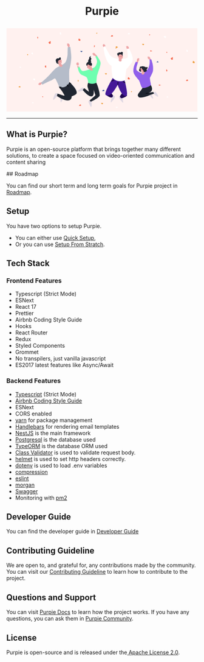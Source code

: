 # <p align="center">Purpie</p>


<p align="center">
<img src="https://github.com/doganbros/purpie/blob/develop/src/assets/mail/welcome-image.png" width="900" />
</p>

<hr/>

## What is Purpie?

Purpie is an open-source platform that brings together many different solutions, to create a space focused on video-oriented communication and content sharing

## Roadmap

You can find our short term and long term goals for Purpie project in [ Roadmap](https://docs.purpie.org/en/latest/08.roadmap.html).
## Setup

You have two options to setup Purpie. 

- You can either use [Quick Setup](https://docs.purpie.org/en/latest/05.quick_setup.html),
- Or you can use [Setup From Stratch](https://docs.purpie.org/en/latest/06.manual_setup.html).
## Tech Stack
### Frontend Features

- Typescript (Strict Mode)
- ESNext
- React 17
- Prettier
- Airbnb Coding Style Guide
- Hooks
- React Router
- Redux
- Styled Components
- Grommet
- No transpilers, just vanilla javascript
- ES2017 latest features like Async/Await

### Backend Features

- [Typescript](https://www.typescriptlang.org/) (Strict Mode)
- [Airbnb Coding Style Guide](https://github.com/airbnb/javascript)
- ESNext
- CORS enabled
- [yarn](https://yarnpkg.com) for package management
- [Handlebars](https://handlebarsjs.com/) for rendering email templates
- [NestJS](https://nestjs.com/) is the main framework
- [Postgresql](https://www.postgresql.org/) is the database used
- [TypeORM](https://typeorm.io) is the database ORM used
- [Class Validator](https://github.com/typestack/class-validator) is used to validate request body.
- [helmet](https://github.com/helmetjs/helmet) is used to set http headers correctly.
- [dotenv](https://github.com/rolodato/dotenv-safe) is used to load .env variables
- [compression](https://github.com/expressjs/compression)
- [eslint](http://eslint.org)
- [morgan](https://github.com/expressjs/morgan)
- [Swagger](https://swagger.io/)
- Monitoring with [pm2](https://github.com/Unitech/pm2)

## Developer Guide

You can find the developer guide in [Developer Guide](https://docs.purpie.org/en/latest/09.developer_guideline.html)
## Contributing Guideline

We are open to, and grateful for, any contributions made by the community. You can visit our [Contributing Guideline](https://docs.purpie.org/en/latest/10.contribution.html) to learn how to contribute to the project.

## Questions and Support

You can visit [Purpie Docs](https://docs.purpie.org/en/latest) to learn how the project works. If you have any questions, you can ask them in [Purpie Community](https://community.purpie.org).
## License

Purpie is open-source and is released under the[ Apache License 2.0](https://github.com/doganbros/purpie/blob/develop/LICENSE).
